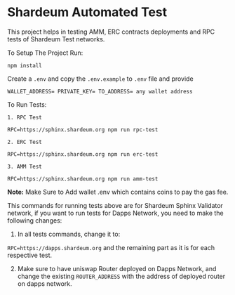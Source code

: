 
# Shardeum Automated Test

This project helps in testing AMM,  ERC contracts deployments and RPC tests of Shardeum Test networks.

To Setup The Project Run:

`npm install`

Create a `.env` and copy the  `.env.example`  to  `.env`  file  and provide

`WALLET_ADDRESS= PRIVATE_KEY= TO_ADDRESS= any wallet address`

To Run Tests:

`1. RPC Test`

`RPC=https://sphinx.shardeum.org npm run rpc-test`

`2. ERC Test`

`RPC=https://sphinx.shardeum.org npm run erc-test`

`3. AMM Test`

`RPC=https://sphinx.shardeum.org npm run amm-test`

**Note:**  Make Sure to Add wallet  .env which contains coins to pay the gas fee.

This commands for running tests above are for Shardeum Sphinx Validator network, if you want to run tests for Dapps Network, you need to make the following changes:

1. In all tests commands, change it to:

`RPC=https://dapps.shardeum.org` and the remaining part as it is for each respective test.

2. Make sure to have uniswap Router deployed on Dapps Network, and change the existing `ROUTER_ADDRESS` with the address of deployed router on dapps network.
